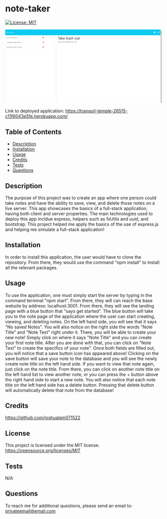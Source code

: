 # note-taker

[![License: MIT](https://img.shields.io/badge/License-MIT-yellow.svg)](https://opensource.org/licenses/MIT)

![My Image](./public/assets/images/note%20taker%20readme%20picture.png)

Link to deployed application: https://tranquil-temple-26515-c11f6043e5fe.herokuapp.com/

## Table of Contents

- [Description](#description)
- [Installation](#installation)
- [Usage](#usage)
- [Credits](#credits)
- [Tests](#tests)
- [Questions](#questions)

## Description

The purpose of this project was to create an app where one person could take notes and have the ability to save, view, and delete those notes on a live server. This app showcases the basics of a full-stack application, having both client and server properties. The main technologies used to deploy this app incldue express, helpers such as fsUtils and uuid, and bootstrap. This project helped me apply the basics of the use of express.js and helping me simulate a full-stack application!

## Installation

In order to install this application, the user would have to clone the repository. From there, they would use the command "npm install" to install all the relevant packages.

## Usage

To use the application, one must simply start the server by typing in the command terminal "npm start". From there, they will can reach the base website by address: localhost:3001. From there, they will see the landing page with a blue button that "says get started". The blue button will take you to the note page of the application where the user can start creating, viewing, and deleting notes. On the left hand side, you will see that it says "No saved Notes". You will also notice on the right side the words "Note Title" and "Note Text" right under it. There, you will be able to create your new note! Simply click on where it says "Note Title" and you can create your first note title. After you are done with that, you can click on "Note Text" to create the specifics of your note". Once both fields are filled out, you will notice that a save button icon has appeared above! Clicking on the save button will save your note to the database and you will see the newly create note title on the left hand side. If you want to view that note again, just click on the note title. From there, you can click on another note title on the left hand list to view another note, or you can press the + button above the right hand side to start a new note. You will also notice that each note title on the left hand side has a delete button. Pressing that delete button will automatically delete that note from the database!

## Credits

https://github.com/joshualam071522

## License

This project is licensed under the MIT license.
https://opensource.org/licenses/MIT

## Tests

N/A

## Questions

To reach me for additional questions, please send an email to: privateemail@email.com
